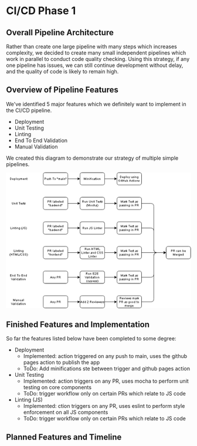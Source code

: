 # CI/CD Phase 1

## Overall Pipeline Architecture

Rather than create one large pipeline with many steps which increases complexity, we decided to create many small independent pipelines which work in parallel to conduct code quality checking. Using this strategy, if any one pipeline has issues, we can still continue development without delay, and the quality of code is likely to remain high. 

## Overview of Pipeline Features

We've identified 5 major features which we definitely want to implement in the CI/CD pipeline. 

- Deployment
- Unit Testing 
- Linting
- End To End Validation
- Manual Validation

We created this diagram to demonstrate our strategy of multiple simple pipelines.

![Pipeline Diagram](phase1.drawio.png)

## Finished Features and Implementation

So far the features listed below have been completed to some degree:

- Deployment
	- Implemented: action triggered on any push to main, uses the github pages action to publish the app
	- ToDo: Add minifications ste between trigger and github pages action
- Unit Testing
	- Implemented: action triggers on any PR, uses mocha to perform unit testing on core components
	- ToDo: trigger workflow only on certain PRs which relate to JS code
- Linting (JS)
	- Implemented: ction triggers on any PR, uses eslint to perform style enforcement on all JS components
	- ToDo: trigger workflow only on certain PRs which relate to JS code


## Planned Features and Timeline